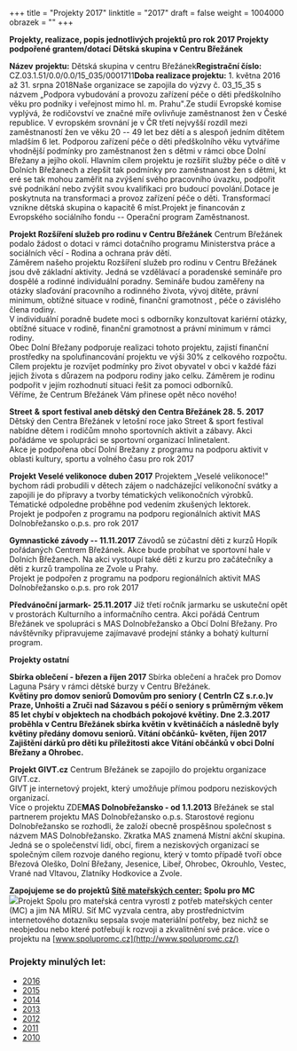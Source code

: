 +++
title = "Projekty 2017"
linktitle = "2017"
draft = false
weight = 1004000
obrazek = ""
+++

**Projekty, realizace, popis jednotlivých projektů pro rok 2017
Projekty podpořené grantem/dotací** **Dětská skupina v Centru Břežánek**

**Název** **projektu:** Dětská skupina v centru Břežánek**Registrační číslo:** CZ.03.1.51/0.0/0.0/15_035/0001711**Doba realizace projektu:** 1. května 2016 až 31. srpna 2018Naše organizace se zapojila do výzvy č. 03_15_35 s názvem „Podpora vybudování a provozu zařízení péče o děti předškolního věku pro podniky i veřejnost mimo hl. m. Prahu".Ze studií Evropské komise vyplývá, že rodičovství ve značné míře ovlivňuje zaměstnanost žen v České republice. V evropském srovnání je v ČR třetí nejvyšší rozdíl mezi zaměstnaností žen ve věku 20 -- 49 let bez dětí a s alespoň jedním dítětem mladším 6 let. Podporou zařízení péče o děti předškolního věku vytváříme vhodnější podmínky pro zaměstnanost žen s dětmi v rámci obce Dolní Břežany a jejího okolí. Hlavním cílem projektu je rozšířit služby péče o dítě v Dolních Břežanech a zlepšit tak podmínky pro zaměstnanost žen s dětmi, kt eré se tak mohou zaměřit na zvýšení svého pracovního úvazku, podpořit své podnikání nebo zvýšit svou kvalifikaci pro budoucí povolání.Dotace je poskytnuta na transformaci a provoz zařízení péče o děti. Transformací vznikne dětská skupina o kapacitě 6 míst.Projekt je financován z Evropského sociálního fondu -- Operační program Zaměstnanost.

**Projekt Rozšíření služeb pro rodinu v Centru Břežánek** Centrum Břežánek podalo žádost o dotaci v rámci dotačního programu Ministerstva práce a sociálních věcí - Rodina a ochrana práv dětí.  
Záměrem našeho projektu Rozšíření služeb pro rodinu v Centru Břežánek jsou dvě základní aktivity. Jedná se vzdělávací a poradenské semináře pro dospělé a rodinné individuální poradny. Semináře budou zaměřeny na otázky slaďování pracovního a rodinného života, vývoj dítěte, právní minimum, obtížné situace v rodině, finanční gramotnost , péče o závislého člena rodiny.  
V individuální poradně budete moci s odborníky konzultovat kariérní otázky, obtížné situace v rodině, finanční gramotnost a právní minimum v rámci rodiny.  
Obec Dolní Břežany podporuje realizaci tohoto projektu, zajistí finanční prostředky na spolufinancování projektu ve výši 30% z celkového rozpočtu.  
Cílem projektu je rozvíjet podmínky pro život obyvatel v obci v každé fázi jejich života s důrazem na podporu rodiny jako celku. Záměrem je rodinu podpořit v jejím rozhodnutí situaci řešit za pomoci odborníků.  
Věříme, že Centrum Břežánek Vám přinese opět něco nového!

**Street** **\&** **sport festival aneb dětský den Centra Břežánek 28. 5. 2017** Dětský den Centra Břežánek v letošní roce jako Street \& sport festival nabídne dětem i rodičům mnoho sportovních aktivit a zábavy. Akci pořádáme ve spolupráci se sportovní organizací Inlinetalent.  
Akce je podpořena obcí Dolní Brežany z programu na podporu aktivit v oblasti kultury, sportu a volného času pro rok 2017

**Projekt Veselé velikonoce** **duben 2017** Projektem „Veselé velikonoce!" bychom rádi probudili v dětech zájem o nadcházející velikonoční svátky a zapojili je do přípravy a tvorby tématických velikonočních výrobků. Tématické odpoledne proběhne pod vedením zkušených lektorek.   
Projekt je podpořen z programu na podporu regionálních aktivit MAS Dolnobřežansko o.p.s. pro rok 2017

**Gymnastické závody -- 11.11.2017** Závodů se zúčastní děti z kurzů Hopík pořádaných Centrem Břežánek. Akce bude probíhat ve sportovní hale v Dolních Břežanech. Na akci vystoupí také děti z kurzu pro začátečníky a děti z kurzů trampolína ze Zvole u Prahy.  
Projekt je podpořen z programu na podporu regionálních aktivit MAS Dolnobřežansko o.p.s. pro rok 2017  

**Předvánoční jarmark- 25.11.2017** Již třetí ročník jarmarku se uskuteční opět v prostorách Kulturního a informačního centra. Akci pořádá Centrum Břežánek ve spolupráci s MAS Dolnobřežansko a Obcí Dolní Břežany. Pro návštěvníky připravujeme zajímavavé prodejní stánky a bohatý kulturní program.

**Projekty ostatní**

**Sbírka oblečení - březen a říjen 2017** Sbírka oblečení a hraček pro Domov Laguna Psáry v rámci dětské burzy v Centru Břežánek.   
**Květiny pro domov seniorů** **Domovům pro seniory ( CentrIn CZ s.r.o.)v Praze, Unhošti a Zruči nad Sázavou s péčí o seniory s průměrným věkem 85 let chybí v objektech na chodbách pokojové květiny.
Dne 2.3.2017 proběhla v Centru Břežánek sbírka květin v květináčích a následně byly květiny předány domovu seniorů.
Vítání občánků- květen, říjen 2017** **Zajištění dárků pro děti ku příležitosti akce Vítání občánků v obci Dolní Břežany a Ohrobec.**   

**Projekt GIVT.cz** Centrum Břežánek se zapojilo do projektu organizace GIVT.cz.   
GIVT je internetový projekt, který umožňuje přímou podporu neziskových organizací.   
Více o projektu ZDE**MAS Dolnobřežansko - od 1.1.2013** Břežánek se stal partnerem projektu MAS Dolnobřežansko o.p.s. Starostové regionu Dolnobřežansko se rozhodli, že založí obecně prospěšnou společnost s názvem MAS Dolnobřežansko. Zkratka MAS znamená Místní akční skupina. Jedná se o společenství lidí, obcí, firem a neziskových organizací se společným cílem rozvoje daného regionu, který v tomto případě tvoří obce Březová Oleško, Dolní Břežany, Jesenice, Libeř, Ohrobec, Okrouhlo, Vestec, Vrané nad Vltavou, Zlatníky Hodkovice a Zvole.  

**Zapojujeme se do projektů [Sítě mateřských center:](http://www.materskacentra.cz/)** **Spolu pro MC**   
![](https://ci4.googleusercontent.com/proxy/J6NOkD6pW1Lih5nkS21-Pz-yWEpF6JymsP_7GucQA-jocgw25pAqx5dMS-jvKVE74YKfwGlx7nlqd1EpYuB1sCP9-kasQvUHHBFR9PcR8jMGmwg=s0-d-e1-ft#http://www.brezanek.cz/assets/2-obrazky/loga/banner_small.jpg)Projekt Spolu pro mateřská centra vyrostl z potřeb mateřských center (MC) a jim NA MÍRU. Síť MC vyzvala centra, aby prostřednictvím internetového dotazníku sepsala svoje materiální potřeby, bez nichž se neobjedou nebo které potřebují k rozvoji a zkvalitnění své práce. více o projektu na [www.spolupromc.cz](http://www.spolupromc.cz/)

### Projekty minulých let:

* [2016](/o-nas/projekty-2016/)
* [2015](/o-nas/projekty-2015/)
* [2014](/o-nas/projekty-2014/)
* [2013](/o-nas/projekty-2013/)
* [2012](/o-nas/projekty-2012/)
* [2011](/o-nas/projekty-2011/)
* [2010](/o-nas/projekty-2010/)


